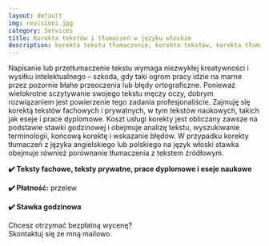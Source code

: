 ```yaml
---
layout: default
img: revisioni.jpg
category: Services
title: Korekta tekstów i tłumaczeń w języku włoskim
description: korekta tekstu tłumaczenie, korekta tekstów, korekta tłumaczenia
---
```

<p>
Napisanie lub przetłumaczenie tekstu wymaga niezwykłej kreatywności i wysiłku intelektualnego – szkoda, gdy taki ogrom pracy idzie na marne przez pozornie błahe przeoczenia lub błędy ortograficzne. Ponieważ wielokrotne sczytywanie swojego tekstu męczy oczy, dobrym rozwiązaniem jest powierzenie tego zadania profesjonaliście. Zajmuję się korektą tekstów fachowych i prywatnych, w tym tekstów naukowych, takich jak eseje i prace dyplomowe. Koszt usługi korekty jest obliczany zawsze na podstawie stawki godzinowej i obejmuje analizę tekstu, wyszukiwanie terminologii, końcową korektę i wskazanie błędów. W przypadku korekty tłumaczeń z języka angielskiego lub polskiego na język włoski stawka obejmuje również porównanie tłumaczenia z tekstem źródłowym.
</p>
<p>
<strong>✔️ Teksty fachowe, teksty prywatne, prace dyplomowe i eseje naukowe</strong>
</p>
<p>
<strong>✔️ Płatność:</strong> przelew
</p>
<p>
<strong>✔️ Stawka godzinowa</strong>
</p>
<p>
Chcesz otrzymać bezpłatną wycenę? 
<br>
Skontaktuj się ze mną mailowo.
</p>

